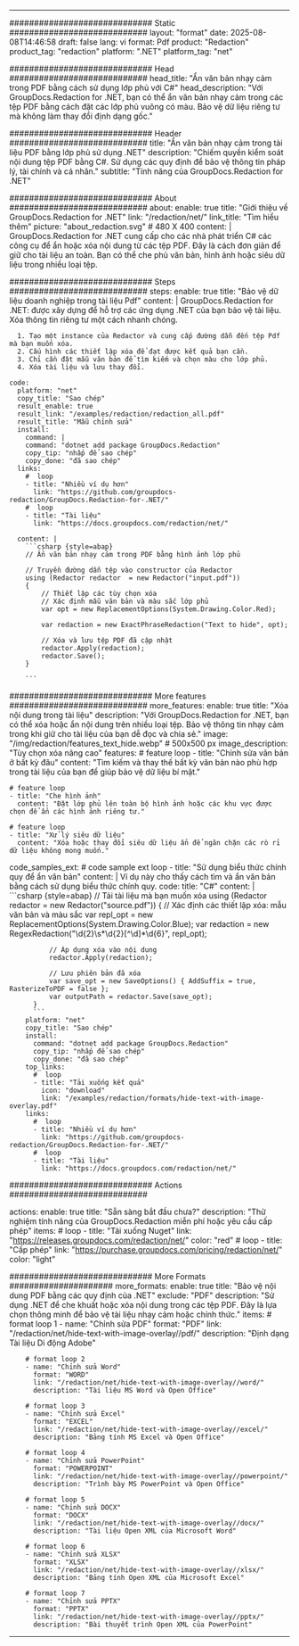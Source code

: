 
---
############################# Static ############################
layout: "format"
date:  2025-08-08T14:46:58
draft: false
lang: vi
format: Pdf
product: "Redaction"
product_tag: "redaction"
platform: ".NET"
platform_tag: "net"

############################# Head ############################
head_title: "Ẩn văn bản nhạy cảm trong PDF bằng cách sử dụng lớp phủ với C#"
head_description: "Với GroupDocs.Redaction for .NET, bạn có thể ẩn văn bản nhạy cảm trong các tệp PDF bằng cách đặt các lớp phủ vuông có màu. Bảo vệ dữ liệu riêng tư mà không làm thay đổi định dạng gốc."

############################# Header ############################
title: "Ẩn văn bản nhạy cảm trong tài liệu PDF bằng lớp phủ sử dụng .NET" 
description: "Chiếm quyền kiểm soát nội dung tệp PDF bằng C#. Sử dụng các quy định để bảo vệ thông tin pháp lý, tài chính và cá nhân."
subtitle: "Tính năng của GroupDocs.Redaction for .NET" 

############################# About ############################
about:
    enable: true
    title: "Giới thiệu về GroupDocs.Redaction for .NET"
    link: "/redaction/net/"
    link_title: "Tìm hiểu thêm"
    picture: "about_redaction.svg" # 480 X 400
    content: |
       GroupDocs.Redaction for .NET cung cấp cho các nhà phát triển C# các công cụ để ẩn hoặc xóa nội dung từ các tệp PDF. Đây là cách đơn giản để giữ cho tài liệu an toàn. Bạn có thể che phủ văn bản, hình ảnh hoặc siêu dữ liệu trong nhiều loại tệp.

############################# Steps ############################
steps:
    enable: true
    title: "Bảo vệ dữ liệu doanh nghiệp trong tài liệu Pdf"
    content: |
      GroupDocs.Redaction for .NET: được xây dựng để hỗ trợ các ứng dụng .NET của bạn bảo vệ tài liệu. Xóa thông tin riêng tư một cách nhanh chóng.
      
      1. Tạo một instance của Redactor và cung cấp đường dẫn đến tệp Pdf mà bạn muốn xóa.
      2. Cấu hình các thiết lập xóa để đạt được kết quả bạn cần.
      3. Chỉ cần đặt mẫu văn bản để tìm kiếm và chọn màu cho lớp phủ.
      4. Xóa tài liệu và lưu thay đổi.
   
    code:
      platform: "net"
      copy_title: "Sao chép"
      result_enable: true
      result_link: "/examples/redaction/redaction_all.pdf"
      result_title: "Mẫu chỉnh sửa"
      install:
        command: |
        command: "dotnet add package GroupDocs.Redaction"
        copy_tip: "nhấp để sao chép"
        copy_done: "đã sao chép"
      links:
        #  loop
        - title: "Nhiều ví dụ hơn"
          link: "https://github.com/groupdocs-redaction/GroupDocs.Redaction-for-.NET/"
        #  loop
        - title: "Tài liệu"
          link: "https://docs.groupdocs.com/redaction/net/"
          
      content: |
        ```csharp {style=abap}
        // Ẩn văn bản nhạy cảm trong PDF bằng hình ảnh lớp phủ

        // Truyền đường dẫn tệp vào constructor của Redactor
        using (Redactor redactor  = new Redactor("input.pdf"))
        {
            // Thiết lập các tùy chọn xóa
            // Xác định mẫu văn bản và màu sắc lớp phủ
            var opt = new ReplacementOptions(System.Drawing.Color.Red);
            
            var redaction = new ExactPhraseRedaction("Text to hide", opt);

            // Xóa và lưu tệp PDF đã cập nhật
            redactor.Apply(redaction);
            redactor.Save();
        }
        
        ```            


############################# More features ############################
more_features:
  enable: true
  title: "Xóa nội dung trong tài liệu"
  description: "Với GroupDocs.Redaction for .NET, bạn có thể xóa hoặc ẩn nội dung trên nhiều loại tệp. Bảo vệ thông tin nhạy cảm trong khi giữ cho tài liệu của bạn dễ đọc và chia sẻ."
  image: "/img/redaction/features_text_hide.webp" # 500x500 px
  image_description: "Tùy chọn xóa nâng cao"
  features:
    # feature loop
    - title: "Chỉnh sửa văn bản ở bất kỳ đâu"
      content: "Tìm kiếm và thay thế bất kỳ văn bản nào phù hợp trong tài liệu của bạn để giúp bảo vệ dữ liệu bí mật."

    # feature loop
    - title: "Che hình ảnh"
      content: "Đặt lớp phủ lên toàn bộ hình ảnh hoặc các khu vực được chọn để ẩn các hình ảnh riêng tư."

    # feature loop
    - title: "Xử lý siêu dữ liệu"
      content: "Xóa hoặc thay đổi siêu dữ liệu ẩn để ngăn chặn các rò rỉ dữ liệu không mong muốn."
      
  code_samples_ext:
    # code sample ext loop
    - title: "Sử dụng biểu thức chính quy để ẩn văn bản"
      content: |
        Ví dụ này cho thấy cách tìm và ẩn văn bản bằng cách sử dụng biểu thức chính quy.
      code:
        title: "C#"
        content: |
          ```csharp {style=abap}
          //  Tải tài liệu mà bạn muốn xóa
          using (Redactor redactor  = new Redactor("source.pdf"))
          {
              // Xác định các thiết lập xóa: mẫu văn bản và màu sắc
              var repl_opt = new ReplacementOptions(System.Drawing.Color.Blue);
              var redaction = new RegexRedaction("\\d{2}\\s*\\d{2}[^\\d]*\\d{6}", repl_opt);

              // Áp dụng xóa vào nội dung
              redactor.Apply(redaction);

              // Lưu phiên bản đã xóa
              var save_opt = new SaveOptions() { AddSuffix = true, RasterizeToPDF = false };
              var outputPath = redactor.Save(save_opt);
          }
          ```
        platform: "net"
        copy_title: "Sao chép"
        install:
          command: "dotnet add package GroupDocs.Redaction"
          copy_tip: "nhấp để sao chép"
          copy_done: "đã sao chép"
        top_links:
          #  loop
          - title: "Tải xuống kết quả"
            icon: "download"
            link: "/examples/redaction/formats/hide-text-with-image-overlay.pdf"
        links:
          #  loop
          - title: "Nhiều ví dụ hơn"
            link: "https://github.com/groupdocs-redaction/GroupDocs.Redaction-for-.NET/"
          #  loop
          - title: "Tài liệu"
            link: "https://docs.groupdocs.com/redaction/net/"


############################# Actions ############################

actions:
  enable: true
  title: "Sẵn sàng bắt đầu chưa?"
  description: "Thử nghiệm tính năng của GroupDocs.Redaction miễn phí hoặc yêu cầu cấp phép"
  items:
    #  loop
    - title: "Tải xuống Nuget"
      link: "https://releases.groupdocs.com/redaction/net/"
      color: "red"
        #  loop
    - title: "Cấp phép"
      link: "https://purchase.groupdocs.com/pricing/redaction/net/"
      color: "light"


############################# More Formats #####################
more_formats:
    enable: true
    title: "Bảo vệ nội dung PDF bằng các quy định của .NET"
    exclude: "PDF"
    description: "Sử dụng .NET để che khuất hoặc xóa nội dung trong các tệp PDF. Đây là lựa chọn thông minh để bảo vệ tài liệu nhạy cảm hoặc chính thức."
    items: 
        # format loop 1
        - name: "Chỉnh sửa PDF"
          format: "PDF"
          link: "/redaction/net/hide-text-with-image-overlay//pdf/"
          description: "Định dạng Tài liệu Di động Adobe"

        # format loop 2
        - name: "Chỉnh sửa Word"
          format: "WORD"
          link: "/redaction/net/hide-text-with-image-overlay//word/"
          description: "Tài liệu MS Word và Open Office"
          
        # format loop 3
        - name: "Chỉnh sửa Excel"
          format: "EXCEL"
          link: "/redaction/net/hide-text-with-image-overlay//excel/"
          description: "Bảng tính MS Excel và Open Office"

        # format loop 4
        - name: "Chỉnh sửa PowerPoint"
          format: "POWERPOINT"
          link: "/redaction/net/hide-text-with-image-overlay//powerpoint/"
          description: "Trình bày MS PowerPoint và Open Office"

        # format loop 5
        - name: "Chỉnh sửa DOCX"
          format: "DOCX"
          link: "/redaction/net/hide-text-with-image-overlay//docx/"
          description: "Tài liệu Open XML của Microsoft Word"
          
        # format loop 6
        - name: "Chỉnh sửa XLSX"
          format: "XLSX"
          link: "/redaction/net/hide-text-with-image-overlay//xlsx/"
          description: "Bảng tính Open XML của Microsoft Excel"
          
        # format loop 7
        - name: "Chỉnh sửa PPTX"
          format: "PPTX"
          link: "/redaction/net/hide-text-with-image-overlay//pptx/"
          description: "Bài thuyết trình Open XML của PowerPoint"


---